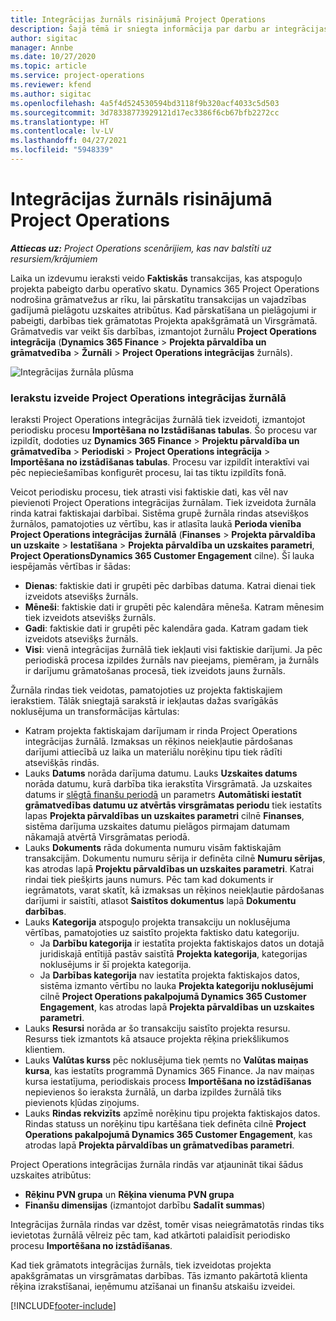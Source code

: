 ```yaml
---
title: Integrācijas žurnāls risinājumā Project Operations
description: Šajā tēmā ir sniegta informācija par darbu ar integrācijas žurnālu risinājumā Project Operations.
author: sigitac
manager: Annbe
ms.date: 10/27/2020
ms.topic: article
ms.service: project-operations
ms.reviewer: kfend
ms.author: sigitac
ms.openlocfilehash: 4a5f4d524530594bd3118f9b320acf4033c5d503
ms.sourcegitcommit: 3d78338773929121d17ec3386f6cb67bfb2272cc
ms.translationtype: HT
ms.contentlocale: lv-LV
ms.lasthandoff: 04/27/2021
ms.locfileid: "5948339"
---
```

# <a name="integration-journal-in-project-operations"></a>Integrācijas žurnāls risinājumā Project Operations

_**Attiecas uz:** Project Operations scenārijiem, kas nav balstīti uz resursiem/krājumiem_

Laika un izdevumu ieraksti veido **Faktiskās** transakcijas, kas atspoguļo projekta pabeigto darbu operatīvo skatu. Dynamics 365 Project Operations nodrošina grāmatvežus ar rīku, lai pārskatītu transakcijas un vajadzības gadījumā pielāgotu uzskaites atribūtus. Kad pārskatīšana un pielāgojumi ir pabeigti, darbības tiek grāmatotas Projekta apakšgrāmatā un Virsgrāmatā. Grāmatvedis var veikt šīs darbības, izmantojot žurnālu **Project Operations integrācija** (**Dynamics 365 Finance** > **Projekta pārvaldība un grāmatvedība** > **Žurnāli** > **Project Operations integrācijas** žurnāls).

![Integrācijas žurnāla plūsma](./media/IntegrationJournal.png)

### <a name="create-records-in-the-project-operations-integration-journal"></a>Ierakstu izveide Project Operations integrācijas žurnālā

Ieraksti Project Operations integrācijas žurnālā tiek izveidoti, izmantojot periodisku procesu **Importēšana no Izstādīšanas tabulas**. Šo procesu var izpildīt, dodoties uz **Dynamics 365 Finance** > **Projektu pārvaldība un grāmatvedība** > **Periodiski** > **Project Operations integrācija** > **Importēšana no izstādīšanas tabulas**. Procesu var izpildīt interaktīvi vai pēc nepieciešamības konfigurēt procesu, lai tas tiktu izpildīts fonā.

Veicot periodisku procesu, tiek atrasti visi faktiskie dati, kas vēl nav pievienoti Project Operations integrācijas žurnālam. Tiek izveidota žurnāla rinda katrai faktiskajai darbībai.
Sistēma grupē žurnāla rindas atsevišķos žurnālos, pamatojoties uz vērtību, kas ir atlasīta laukā **Perioda vienība Project Operations integrācijas žurnālā** (**Finanses** > **Projekta pārvaldība un uzskaite** > **Iestatīšana** > **Projekta pārvaldība un uzskaites parametri**, **Project OperationsDynamics 365 Customer Engagement** cilne). Šī lauka iespējamās vērtības ir šādas:

  - **Dienas**: faktiskie dati ir grupēti pēc darbības datuma. Katrai dienai tiek izveidots atsevišķs žurnāls.
  - **Mēneši**: faktiskie dati ir grupēti pēc kalendāra mēneša. Katram mēnesim tiek izveidots atsevišķs žurnāls.
  - **Gadi**: faktiskie dati ir grupēti pēc kalendāra gada. Katram gadam tiek izveidots atsevišķs žurnāls.
  - **Visi**: vienā integrācijas žurnālā tiek iekļauti visi faktiskie darījumi. Ja pēc periodiskā procesa izpildes žurnāls nav pieejams, piemēram, ja žurnāls ir darījumu grāmatošanas procesā, tiek izveidots jauns žurnāls.

Žurnāla rindas tiek veidotas, pamatojoties uz projekta faktiskajiem ierakstiem. Tālāk sniegtajā sarakstā ir iekļautas dažas svarīgākās noklusējuma un transformācijas kārtulas:

  - Katram projekta faktiskajam darījumam ir rinda Project Operations integrācijas žurnālā. Izmaksas un rēķinos neiekļautie pārdošanas darījumi attiecībā uz laika un materiālu norēķinu tipu tiek rādīti atsevišķās rindās.
  - Lauks **Datums** norāda darījuma datumu. Lauks **Uzskaites datums** norāda datumu, kurā darbība tika ierakstīta Virsgrāmatā. Ja uzskaites datums ir [slēgtā finanšu periodā](/dynamics365/finance/general-ledger/close-general-ledger-at-period-end) un parametrs **Automātiski iestatīt grāmatvedības datumu uz atvērtās virsgrāmatas periodu** tiek iestatīts lapas **Projekta pārvaldības un uzskaites parametri** cilnē **Finanses**, sistēma darījuma uzskaites datumu pielāgos pirmajam datumam nākamajā atvērtā Virsgrāmatas periodā.
  - Lauks **Dokuments** rāda dokumenta numuru visām faktiskajām transakcijām. Dokumentu numuru sērija ir definēta cilnē **Numuru sērijas**, kas atrodas lapā **Projektu pārvaldības un uzskaites parametri**. Katrai rindai tiek piešķirts jauns numurs. Pēc tam kad dokuments ir iegrāmatots, varat skatīt, kā izmaksas un rēķinos neiekļautie pārdošanas darījumi ir saistīti, atlasot **Saistītos dokumentus** lapā **Dokumentu darbības**.
  - Lauks **Kategorija** atspoguļo projekta transakciju un noklusējuma vērtības, pamatojoties uz saistīto projekta faktisko datu kategoriju.
    - Ja **Darbību kategorija** ir iestatīta projekta faktiskajos datos un dotajā juridiskajā entītijā pastāv saistītā **Projekta kategorija**, kategorijas noklusējums ir šī projekta kategorija.
    - Ja **Darbības kategorija** nav iestatīta projekta faktiskajos datos, sistēma izmanto vērtību no lauka **Projekta kategoriju noklusējumi** cilnē **Project Operations pakalpojumā Dynamics 365 Customer Engagement**, kas atrodas lapā **Projekta pārvaldības un uzskaites parametri**.
  - Lauks **Resursi** norāda ar šo transakciju saistīto projekta resursu. Resurss tiek izmantots kā atsauce projekta rēķina priekšlikumos klientiem.
  - Lauks **Valūtas kurss** pēc noklusējuma tiek ņemts no **Valūtas maiņas kursa**, kas iestatīts programmā Dynamics 365 Finance. Ja nav maiņas kursa iestatījuma, periodiskais process **Importēšana no izstādīšanas** nepievienos šo ieraksta žurnālā, un darba izpildes žurnālā tiks pievienots kļūdas ziņojums.
  - Lauks **Rindas rekvizīts** apzīmē norēķinu tipu projekta faktiskajos datos. Rindas statuss un norēķinu tipu kartēšana tiek definēta cilnē **Project Operations pakalpojumā Dynamics 365 Customer Engagement**, kas atrodas lapā **Projekta pārvaldības un grāmatvedības parametri**.

Project Operations integrācijas žurnāla rindās var atjaunināt tikai šādus uzskaites atribūtus:

- **Rēķinu PVN grupa** un **Rēķina vienuma PVN grupa**
- **Finanšu dimensijas** (izmantojot darbību **Sadalīt summas**)

Integrācijas žurnāla rindas var dzēst, tomēr visas neiegrāmatotās rindas tiks ievietotas žurnālā vēlreiz pēc tam, kad atkārtoti palaidīsit periodisko procesu **Importēšana no izstādīšanas**.

Kad tiek grāmatots integrācijas žurnāls, tiek izveidotas projekta apakšgrāmatas un virsgrāmatas darbības. Tās izmanto pakārtotā klienta rēķina izrakstīšanai, ieņēmumu atzīšanai un finanšu atskaišu izveidei.


[!INCLUDE[footer-include](../includes/footer-banner.md)]